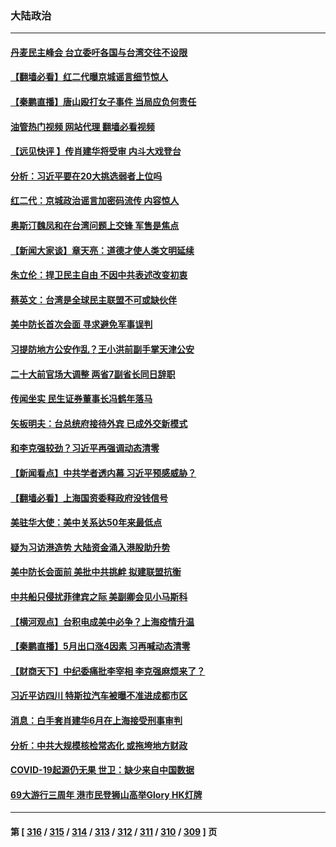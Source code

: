 ### 大陆政治
---
#### [丹麦民主峰会 台立委吁各国与台湾交往不设限](../../pages/ncid277/n13756929.md?06111245) 
#### [【翻墙必看】红二代曝京城谣言细节惊人](../../pages/ncid277/n13756922.md?06111245) 
#### [【秦鹏直播】唐山殴打女子事件 当局应负何责任](../../pages/ncid277/n13756831.md?06111245) 
#### [油管热门视频 网站代理 翻墙必看视频](http://209.222.30.114:81/youtube.html?06111245)
#### [【远见快评 】传肖建华将受审 内斗大戏登台](../../pages/ncid277/n13756829.md?06111245) 
#### [分析：习近平要在20大挑选弱者上位吗](../../pages/ncid277/n13756800.md?06111245) 
#### [红二代：京城政治谣言加密码流传 内容惊人](../../pages/ncid277/n13756750.md?06111245) 
#### [奥斯汀魏凤和在台湾问题上交锋 军售是焦点](../../pages/ncid277/n13756729.md?06111245) 
#### [【新闻大家谈】章天亮：道德才使人类文明延续](../../pages/ncid277/n13756684.md?06111245) 
#### [朱立伦：捍卫民主自由 不因中共表述改变初衷](../../pages/ncid277/n13756564.md?06111245) 
#### [蔡英文：台湾是全球民主联盟不可或缺伙伴](../../pages/ncid277/n13756712.md?06111245) 
#### [美中防长首次会面 寻求避免军事误判](../../pages/ncid277/n13756558.md?06111245) 
#### [习提防地方公安作乱？王小洪前副手掌天津公安](../../pages/ncid277/n13756607.md?06111245) 
#### [二十大前官场大调整 两省7副省长同日辞职](../../pages/ncid277/n13756604.md?06111245) 
#### [传闻坐实 民生证券董事长冯鹤年落马](../../pages/ncid277/n13756425.md?06111245) 
#### [矢板明夫：台总统府接待外宾 已成外交新模式](../../pages/ncid277/n13756264.md?06111245) 
#### [和李克强较劲？习近平再强调动态清零](../../pages/ncid277/n13756346.md?06111245) 
#### [【新闻看点】中共学者透内幕 习近平预感威胁？](../../pages/ncid277/n13755958.md?06111245) 
#### [【翻墙必看】上海国资委释政府没钱信号](../../pages/ncid277/n13756240.md?06111245) 
#### [美驻华大使：美中关系达50年来最低点](../../pages/ncid277/n13756184.md?06111245) 
#### [疑为习访港造势 大陆资金涌入港股助升势](../../pages/ncid277/n13756127.md?06111245) 
#### [美中防长会面前 美批中共挑衅 拟建联盟抗衡](../../pages/ncid277/n13755925.md?06111245) 
#### [中共船只侵扰菲律宾之际 美副卿会见小马斯科](../../pages/ncid277/n13755986.md?06111245) 
#### [【横河观点】台积电成美中必争？上海疫情升温](../../pages/ncid277/n13756147.md?06111245) 
#### [【秦鹏直播】5月出口涨4因素 习再喊动态清零](../../pages/ncid277/n13756107.md?06111245) 
#### [【财商天下】中纪委痛批李宰相 李克强麻烦来了？](../../pages/ncid277/n13756070.md?06111245) 
#### [习近平访四川 特斯拉汽车被曝不准进成都市区](../../pages/ncid277/n13755917.md?06111245) 
#### [消息：白手套肖建华6月在上海接受刑事审判](../../pages/ncid277/n13756111.md?06111245) 
#### [分析：中共大规模核检常态化 或拖垮地方财政](../../pages/ncid277/n13756065.md?06111245) 
#### [COVID-19起源仍无果 世卫：缺少来自中国数据](../../pages/ncid277/n13755997.md?06111245) 
#### [69大游行三周年 港市民登狮山高举Glory HK灯牌](../../pages/ncid277/n13756018.md?06111245) 

---
#### 第 [ [316](./316.md?06111245) / [315](./315.md?06111245) / [314](./314.md?06111245) / [313](./313.md?06111245) / [312](./312.md?06111245) / [311](./311.md?06111245) / [310](./310.md?06111245) / [309](./309.md?06111245) ] 页
